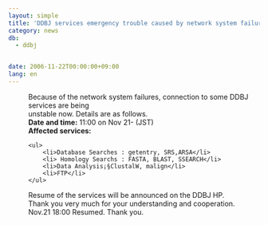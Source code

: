 ```yaml
---
layout: simple
title: 'DDBJ services emergency trouble caused by network system failure'
category: news
db:
  - ddbj


date: 2006-11-22T00:00:00+09:00
lang: en
---
```


<html>
<dd>Because of the network system failures, connection to some DDBJ services are being<br> unstable now. Details are as follows.
<dd><b>Date and time:</b> 11:00 on Nov 21- (JST)
<dd><b>Affected services:</b>

    <ul>
        <li>Database Searches : getentry, SRS,ARSA</li>
        <li> Homology Searchs : FASTA, BLAST, SSEARCH</li>
        <li>Data Analysis¡§ClustalW, malign</li>
        <li>FTP</li>
    </ul>
<dd>Resume of the services will be announced on the DDBJ HP.<br> Thank you very much for your understanding and cooperation.
<dd><span class="icon_d-triangle">Nov.21 18:00 Resumed. Thank you. </span></dd>
</dd>
</dd>
</dd>
</dd>
</html>
